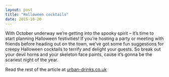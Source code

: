 ```yaml
---
layout: post
title: "Halloween cocktails"
date: 2015-10-20
---
```

With October underway we’re getting into the spooky spirit – it’s time to start planning Halloween festivities! If you’re hosting a party or meeting with friends before heading out on the town, we’ve got some fun suggestions for creepy Halloween cocktails to terrify and delight your guests. So break out your devil horns and your skeleton face paints, cause it’s gonna be the scariest night of the year.

Read the rest of the article at [urban-drinks.co.uk](http://www.urban-drinks.co.uk/blog/halloween-cocktails/)
